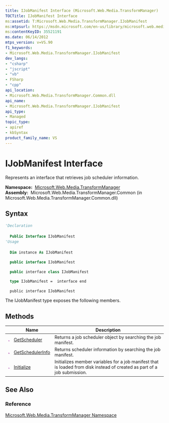 ```yaml
---
title: IJobManifest Interface (Microsoft.Web.Media.TransformManager)
TOCTitle: IJobManifest Interface
ms:assetid: T:Microsoft.Web.Media.TransformManager.IJobManifest
ms:mtpsurl: https://msdn.microsoft.com/en-us/library/microsoft.web.media.transformmanager.ijobmanifest(v=VS.90)
ms:contentKeyID: 35521191
ms.date: 06/14/2012
mtps_version: v=VS.90
f1_keywords:
- Microsoft.Web.Media.TransformManager.IJobManifest
dev_langs:
- "csharp"
- "jscript"
- "vb"
- FSharp
- "cpp"
api_location:
- Microsoft.Web.Media.TransformManager.Common.dll
api_name:
- Microsoft.Web.Media.TransformManager.IJobManifest
api_type:
- Managed
topic_type:
- apiref
- kbSyntax
product_family_name: VS
---
```


# IJobManifest Interface

Represents an interface that retrieves job scheduler information.

**Namespace:**  [Microsoft.Web.Media.TransformManager](microsoft-web-media-transformmanager-namespace.md)  
**Assembly:**  Microsoft.Web.Media.TransformManager.Common (in Microsoft.Web.Media.TransformManager.Common.dll)

## Syntax

```vb
'Declaration

  Public Interface IJobManifest
'Usage

  Dim instance As IJobManifest
```

```csharp
  public interface IJobManifest
```

```cpp
  public interface class IJobManifest
```

``` fsharp
  type IJobManifest =  interface end
```

```jscript
  public interface IJobManifest
```

The IJobManifest type exposes the following members.

## Methods

||Name|Description|
|--- |--- |--- |
|![Public method](images/Hh125771.pubmethod(en-us,VS.90).gif "Public method")|[GetScheduler](ijobmanifest-getscheduler-method-microsoft-web-media-transformmanager.md)|Returns a job scheduler object by searching the job manifest.|
|![Public method](images/Hh125771.pubmethod(en-us,VS.90).gif "Public method")|[GetSchedulerInfo](ijobmanifest-getschedulerinfo-method-microsoft-web-media-transformmanager.md)|Returns scheduler information by searching the job manifest.|
|![Public method](images/Hh125771.pubmethod(en-us,VS.90).gif "Public method")|[Initialize](ijobmanifest-initialize-method-microsoft-web-media-transformmanager.md)|Initializes member variables for a job manifest that is loaded from disk instead of created as part of a job submission.|

## See Also

### Reference

[Microsoft.Web.Media.TransformManager Namespace](microsoft-web-media-transformmanager-namespace.md)


